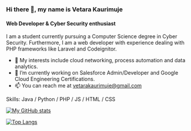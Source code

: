 ### Hi there 👋, my name is Vetara Kaurimuje
#### Web Developer & Cyber Security enthusiast
I am a student currently pursuing a Computer Science degree in Cyber Security. Furthermore, I am a web developer with experience dealing with PHP frameworks like Laravel and Codeignitor. 

- 👀 My interests include cloud networking, process automation and data analytics.
- 🌱 I’m currently working on Salesforce Admin/Developer and Google Cloud Engineering Certifications.
- 📫 You can reach me at vetarakaurimuje@gmail.com

Skills: Java / Python / PHP / JS / HTML / CSS

[![My GitHub stats](https://github-readme-stats.vercel.app/api?username=vetara&count_private=true)](https://github.com/vetara/github-readme-stats)

[![Top Langs](https://github-readme-stats.vercel.app/api/top-langs/?username=vetara&langs_count=6)](https://github.com/vetara/github-readme-stats)

<!---
vetara/vetara is a ✨ special ✨ repository because its `README.md` (this file) appears on your GitHub profile.
You can click the Preview link to take a look at your changes.
--->

